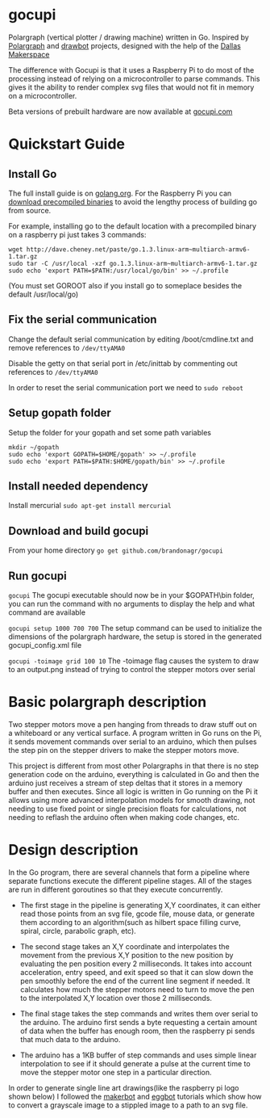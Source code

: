 gocupi
======

Polargraph (vertical plotter / drawing machine) written in Go. Inspired by [Polargraph](http://www.polargraph.co.uk/) and [drawbot](http://marginallyclever.com/blog/drawbot/) projects, designed with the help of the [Dallas Makerspace](http://dallasmakerspace.org/)

The difference with Gocupi is that it uses a Raspberry Pi to do most of the processing instead of relying on a microcontroller to parse commands. This gives it the ability to render complex svg files that would not fit in memory on a microcontroller.

Beta versions of prebuilt hardware are now available at [gocupi.com](http://gocupi.com)

Quickstart Guide
================

Install Go
-----------
The full install guide is on [golang.org](http://golang.org/doc/install). For the Raspberry Pi you can [download precompiled binaries](http://dave.cheney.net/unofficial-arm-tarballs) to avoid the lengthy process of building go from source.

For example, installing go to the default location with a precompiled binary on a raspberry pi just takes 3 commands:

    wget http://dave.cheney.net/paste/go.1.3.linux-arm~multiarch-armv6-1.tar.gz
    sudo tar -C /usr/local -xzf go.1.3.linux-arm~multiarch-armv6-1.tar.gz
    sudo echo 'export PATH=$PATH:/usr/local/go/bin' >> ~/.profile

(You must set GOROOT also if you install go to someplace besides the default /usr/local/go)

Fix the serial communication
----------------------------
Change the default serial communication by editing /boot/cmdline.txt and remove references to `/dev/ttyAMA0`

Disable the getty on that serial port in /etc/inittab by commenting out references to `/dev/ttyAMA0`

In order to reset the serial communication port we need to `sudo reboot`

Setup gopath folder
----------------------------
Setup the folder for your gopath and set some path variables

    mkdir ~/gopath
    sudo echo 'export GOPATH=$HOME/gopath' >> ~/.profile
    sudo echo 'export PATH=$PATH:$HOME/gopath/bin' >> ~/.profile

Install needed dependency
---------------------
Install mercurial
`sudo apt-get install mercurial`

Download and build gocupi
---------------------------
From your home directory
`go get github.com/brandonagr/gocupi`

Run gocupi
----------
`gocupi` The gocupi executable should now be in your $GOPATH\bin folder, you can run the command with no arguments to display the help and what command are available

`gocupi setup 1000 700 700` The setup command can be used to initialize the dimensions of the polargraph hardware, the setup is stored in the generated gocupi_config.xml file

`gocupi -toimage grid 100 10` The -toimage flag causes the system to draw to an output.png instead of trying to control the stepper motors over serial

Basic polargraph description
============================
Two stepper motors move a pen hanging from threads to draw stuff out on a whiteboard or any vertical surface. A program written in Go runs on the Pi, it sends movement commands over serial to an arduino, which then pulses the step pin on the stepper drivers to make the stepper motors move.

This project is different from most other Polargraphs in that there is no step generation code on the arduino, everything is calculated in Go and then the arduino just receives a stream of step deltas that it stores in a memory buffer and then executes. Since all logic is written in Go running on the Pi it allows using more advanced interpolation models for smooth drawing, not needing to use fixed point or single precision floats for calculations, not needing to reflash the arduino often when making code changes, etc.

Design description
==================
In the Go program, there are several channels that form a pipeline where separate functions execute the different pipeline stages. All of the stages are run in different goroutines so that they execute concurrently.

* The first stage in the pipeline is generating X,Y coordinates, it can either read those points from an svg file, gcode file, mouse data, or generate them according to an algorithm(such as hilbert space filling curve, spiral, circle, parabolic graph, etc).

* The second stage takes an X,Y coordinate and interpolates the movement from the previous X,Y position to the new position by evaluating the pen position every 2 milliseconds. It takes into account acceleration, entry speed, and exit speed so that it can slow down the pen smoothly before the end of the current line segment if needed. It calculates how much the stepper motors need to turn to move the pen to the interpolated X,Y location over those 2 milliseconds.

* The final stage takes the step commands and writes them over serial to the arduino. The arduino first sends a byte requesting a certain amount of data when the buffer has enough room, then the raspberry pi sends that much data to the arduino.

* The arduino has a 1KB buffer of step commands and uses simple linear interpolation to see if it should generate a pulse at the current time to move the stepper motor one step in a particular direction.

In order to generate single line art drawings(like the raspberry pi logo shown below) I followed the [makerbot](http://www.makerbot.com/blog/2012/03/12/single-line-art-traveling-salesman-problem-tutorial/) and [eggbot](http://wiki.evilmadscience.com/TSP_art) tutorials which show how to convert a grayscale image to a stippled image to a path to an svg file.
